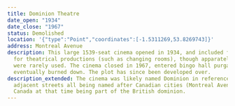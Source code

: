 ```yaml
---
title: Dominion Theatre
date_open: "1934"
date_close: "1967"
status: Demolished
location: '{"type":"Point","coordinates":[-1.5311269,53.8269743]}'
address: Montreal Avenue
description: This large 1539-seat cinema opened in 1934, and included facilities
  for theatrical productions (such as changing rooms), though apparately they
  were rarely used. The cinema closed in 1967, entered bingo hall purgatory and
  eventually burned down. The plot has since been developed over.
description_extended: The cinema was likely named Dominion in reference to the
  adjacent streets all being named after Canadian cities (Montreal Avenue etc);
  Canada at that time being part of the British dominion.
---
```

